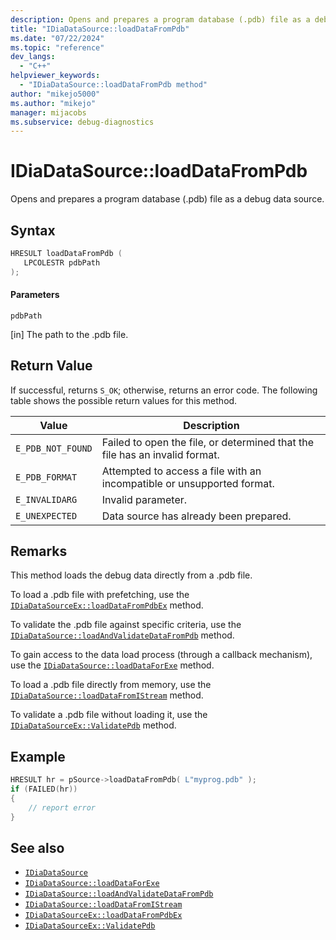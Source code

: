 ```yaml
---
description: Opens and prepares a program database (.pdb) file as a debug data source.
title: "IDiaDataSource::loadDataFromPdb"
ms.date: "07/22/2024"
ms.topic: "reference"
dev_langs:
  - "C++"
helpviewer_keywords:
  - "IDiaDataSource::loadDataFromPdb method"
author: "mikejo5000"
ms.author: "mikejo"
manager: mijacobs
ms.subservice: debug-diagnostics
---
```


# IDiaDataSource::loadDataFromPdb

Opens and prepares a program database (.pdb) file as a debug data source.

## Syntax

```c++
HRESULT loadDataFromPdb (
   LPCOLESTR pdbPath
);
```

#### Parameters

`pdbPath`

[in] The path to the .pdb file.

## Return Value

If successful, returns `S_OK`; otherwise, returns an error code. The following table shows the possible return values for this method.

|Value|Description|
|-----------|-----------------|
|`E_PDB_NOT_FOUND`|Failed to open the file, or determined that the file has an invalid format.|
|`E_PDB_FORMAT`|Attempted to access a file with an incompatible or unsupported format.|
|`E_INVALIDARG`|Invalid parameter.|
|`E_UNEXPECTED`|Data source has already been prepared.|

## Remarks

This method loads the debug data directly from a .pdb file.

To load a .pdb file with prefetching, use the [`IDiaDataSourceEx::loadDataFromPdbEx`](../../debugger/debug-interface-access/idiadatasourceex-loaddatafrompdbex.md) method.

To validate the .pdb file against specific criteria, use the [`IDiaDataSource::loadAndValidateDataFromPdb`](../../debugger/debug-interface-access/idiadatasource-loadandvalidatedatafrompdb.md) method.

To gain access to the data load process (through a callback mechanism), use the [`IDiaDataSource::loadDataForExe`](../../debugger/debug-interface-access/idiadatasource-loaddataforexe.md) method.

To load a .pdb file directly from memory, use the [`IDiaDataSource::loadDataFromIStream`](../../debugger/debug-interface-access/idiadatasource-loaddatafromistream.md) method.

To validate a .pdb file without loading it, use the [`IDiaDataSourceEx::ValidatePdb`](../../debugger/debug-interface-access/idiadatasourceex-validatepdb.md) method.

## Example

```c++
HRESULT hr = pSource->loadDataFromPdb( L"myprog.pdb" );
if (FAILED(hr))
{
    // report error
}
```

## See also

- [`IDiaDataSource`](../../debugger/debug-interface-access/idiadatasource.md)
- [`IDiaDataSource::loadDataForExe`](../../debugger/debug-interface-access/idiadatasource-loaddataforexe.md)
- [`IDiaDataSource::loadAndValidateDataFromPdb`](../../debugger/debug-interface-access/idiadatasource-loadandvalidatedatafrompdb.md)
- [`IDiaDataSource::loadDataFromIStream`](../../debugger/debug-interface-access/idiadatasource-loaddatafromistream.md)
- [`IDiaDataSourceEx::loadDataFromPdbEx`](../../debugger/debug-interface-access/idiadatasourceex-loaddatafrompdbex.md)
- [`IDiaDataSourceEx::ValidatePdb`](../../debugger/debug-interface-access/idiadatasourceex-validatepdb.md)

